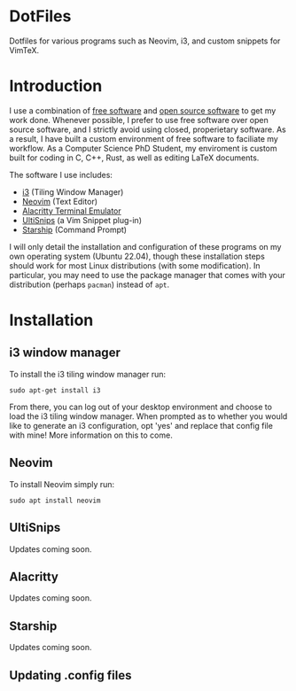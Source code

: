 # DotFiles
Dotfiles for various programs such as Neovim, i3, and custom snippets for VimTeX.

# Introduction
I use a combination of [free software](https://directory.fsf.org/?pk_campaign=fsfredesign#About) and [open source software](https://opensource.org/about) to get my work done.
Whenever possible, I prefer to use free software over open source software, and I strictly avoid using closed, properietary software.
As a result, I have built a custom environment of free software to faciliate my workflow.
As a Computer Science PhD Student, my enviroment is custom built for coding in C, C++, Rust, as well as editing LaTeX documents.

The software I use includes:
* [i3](https://i3wm.org/) (Tiling Window Manager)
* [Neovim](https://neovim.io/) (Text Editor)
* [Alacritty Terminal Emulator](https://alacritty.org/)
* [UltiSnips](https://github.com/SirVer/ultisnips) (a Vim Snippet plug-in)
* [Starship](https://starship.rs/) (Command Prompt)

I will only detail the installation and configuration of these programs on my own operating system (Ubuntu 22.04), though these installation steps
should work for most Linux distributions (with some modification). 
In particular, you may need to use the package manager that comes with your distribution (perhaps `pacman`) instead of `apt`.

# Installation

## i3 window manager
To install the i3 tiling window manager run:
```
sudo apt-get install i3
```
From there, you can log out of your desktop environment and choose to load the i3 tiling window manager.
When prompted as to whether you would like to generate an i3 configuration, opt 'yes' and replace that config file with mine!
More information on this to come.

## Neovim
To install Neovim simply run:
  ```
  sudo apt install neovim
  ```

## UltiSnips
Updates coming soon.
## Alacritty
Updates coming soon.
## Starship
Updates coming soon.

## Updating .config files
  
